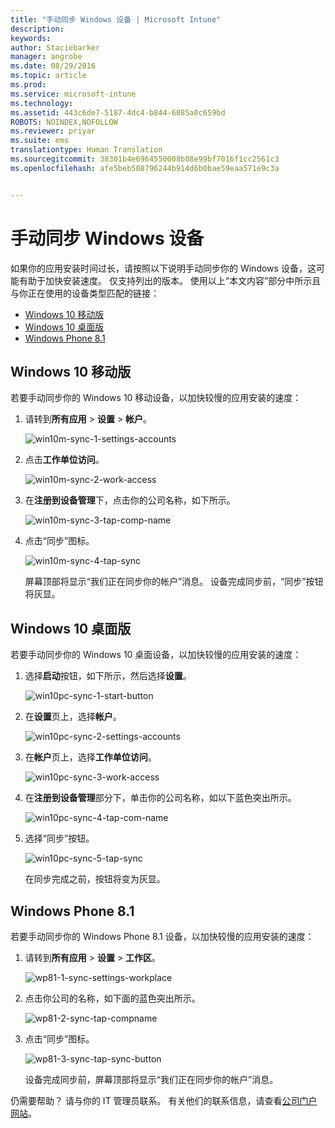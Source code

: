 ```yaml
---
title: "手动同步 Windows 设备 | Microsoft Intune"
description: 
keywords: 
author: Staciebarker
manager: angrobe
ms.date: 08/29/2016
ms.topic: article
ms.prod: 
ms.service: microsoft-intune
ms.technology: 
ms.assetid: 443c6de7-5187-4dc4-b844-6085a0c659bd
ROBOTS: NOINDEX,NOFOLLOW
ms.reviewer: priyar
ms.suite: ems
translationtype: Human Translation
ms.sourcegitcommit: 38301b4e6964550008b08e99bf7016f1cc2561c3
ms.openlocfilehash: afe5beb508796244b914d6b0bae59eaa571e9c3a


---
```



# 手动同步 Windows 设备
如果你的应用安装时间过长，请按照以下说明手动同步你的 Windows 设备，这可能有助于加快安装速度。 仅支持列出的版本。 使用以上“本文内容”部分中所示且与你正在使用的设备类型匹配的链接：

* [Windows 10 移动版](#windows-10-mobile)
* [Windows 10 桌面版](#windows-10-desktop)
* [Windows Phone 8.1](#windows-phone-8-1)


## Windows 10 移动版
若要手动同步你的 Windows 10 移动设备，以加快较慢的应用安装的速度：

1. 请转到**所有应用**  >  **设置**  >  **帐户**。

    ![win10m-sync-1-settings-accounts](./media/win10m-sync-1-settings-accounts.png)

2. 点击**工作单位访问**。

    ![win10m-sync-2-work-access](./media/win10m-sync-2-work-access.png)

3. 在**注册到设备管理**下，点击你的公司名称，如下所示。

    ![win10m-sync-3-tap-comp-name](./media/win10m-sync-3-tap-comp-name.png)

4. 点击“同步”图标。

    ![win10m-sync-4-tap-sync](./media/win10m-sync-4-tap-sync.png)

    屏幕顶部将显示“我们正在同步你的帐户”消息。 设备完成同步前，“同步”按钮将灰显。

## Windows 10 桌面版
若要手动同步你的 Windows 10 桌面设备，以加快较慢的应用安装的速度：

1. 选择**启动**按钮，如下所示，然后选择**设置**。

    ![win10pc-sync-1-start-button](./media/win10pc-sync-1-start-button.png)

2. 在**设置**页上，选择**帐户**。

    ![win10pc-sync-2-settings-accounts](./media/win10pc-sync-2-settings-accounts.png)

3. 在**帐户**页上，选择**工作单位访问**。

    ![win10pc-sync-3-work-access](./media/win10pc-sync-3-work-access.png)

4. 在**注册到设备管理**部分下，单击你的公司名称，如以下蓝色突出所示。

    ![win10pc-sync-4-tap-com-name](./media/win10pc-sync-4-tap-com-name.png)

5. 选择“同步”按钮。

    ![win10pc-sync-5-tap-sync](./media/win10pc-sync-5-tap-sync.png)

   在同步完成之前，按钮将变为灰显。

## Windows Phone 8.1
若要手动同步你的 Windows Phone 8.1 设备，以加快较慢的应用安装的速度：

1. 请转到**所有应用**  >  **设置**  >  **工作区**。

    ![wp81-1-sync-settings-workplace](./media/wp81-1-sync-settings-workplace.png)

2. 点击你公司的名称，如下面的蓝色突出所示。

    ![wp81-2-sync-tap-compname](./media/wp81-2-sync-tap-compname.png)

3. 点击“同步”图标。

    ![wp81-3-sync-tap-sync-button](./media/wp81-3-sync-tap-sync-button.png)

   设备完成同步前，屏幕顶部将显示“我们正在同步你的帐户”消息。

仍需要帮助？ 请与你的 IT 管理员联系。 有关他们的联系信息，请查看[公司门户网站](http://portal.manage.microsoft.com)。





<!--HONumber=Aug16_HO5-->


